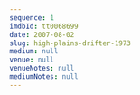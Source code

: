 ```yaml
---
sequence: 1
imdbId: tt0068699
date: 2007-08-02
slug: high-plains-drifter-1973
medium: null
venue: null
venueNotes: null
mediumNotes: null
---
```


